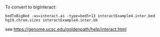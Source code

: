 To convert to bigInteract:

`bedToBigBed -as=interact.as -type=bed5+13 interactExample4.inter.bed hg19.chrom.sizes interactExample4.inter.bb` 

see https://genome.ucsc.edu/goldenpath/help/interact.html